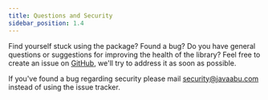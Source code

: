 ```yaml
---
title: Questions and Security
sidebar_position: 1.4
---
```


Find yourself stuck using the package? Found a bug? Do you have general questions or suggestions for improving the health of the library? Feel free to create an issue on [GitHub](https://github.com/javaabu/Efaas-Socialite/issues), we'll try to address it as soon as possible.

If you've found a bug regarding security please mail security@javaabu.com instead of using the issue tracker.

